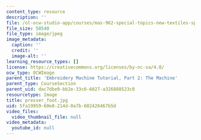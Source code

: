 ```yaml
---
content_type: resource
description: ''
file: /ol-ocw-studio-app/courses/mas-962-special-topics-new-textiles-spring-2010/5fa1995960e8214d0a7b602426467b5d_presser_foot.jpg
file_size: 50540
file_type: image/jpeg
image_metadata:
  caption: ''
  credit: ''
  image-alt: ''
learning_resource_types: []
license: https://creativecommons.org/licenses/by-nc-sa/4.0/
ocw_type: OCWImage
parent_title: 'Embroidery Machine Tutorial, Part 2: The Machine'
parent_type: CourseSection
parent_uid: dac7dbe9-bb2e-33c6-6027-a326888523c0
resourcetype: Image
title: presser_foot.jpg
uid: 5fa19959-60e8-214d-0a7b-602426467b5d
video_files:
  video_thumbnail_file: null
video_metadata:
  youtube_id: null
---
```

